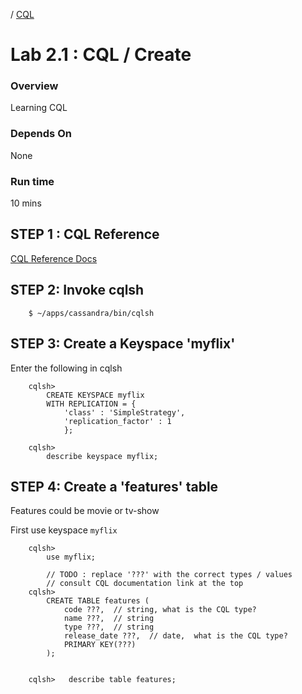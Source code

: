 <link rel='stylesheet' href='../assets/css/main.css'/>

  / [CQL](README.md)

Lab 2.1 : CQL / Create
=========================

### Overview
Learning CQL

### Depends On 
None

### Run time
10 mins


## STEP 1 : CQL Reference
[CQL Reference Docs](http://docs.datastax.com/en//cql/latest/cql/cqlIntro.html)


## STEP 2:  Invoke cqlsh
```
    $ ~/apps/cassandra/bin/cqlsh
```

##  STEP 3: Create a Keyspace 'myflix'
Enter the following in cqlsh
```
    cqlsh>
        CREATE KEYSPACE myflix
        WITH REPLICATION = {
            'class' : 'SimpleStrategy',
            'replication_factor' : 1
            };

    cqlsh>
        describe keyspace myflix;
```

## STEP 4:  Create a 'features' table
Features could be movie or tv-show

First use keyspace `myflix`
```
    cqlsh>
        use myflix;

        // TODO : replace '???' with the correct types / values
        // consult CQL documentation link at the top
    cqlsh>
        CREATE TABLE features (
            code ???,  // string, what is the CQL type?
            name ???,  // string
            type ???,  // string
            release_date ???,  // date,  what is the CQL type?
            PRIMARY KEY(???)
        );


    cqlsh>   describe table features;
```

